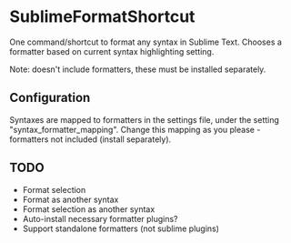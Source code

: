 SublimeFormatShortcut
=====================

One command/shortcut to format any syntax in Sublime Text.
Chooses a formatter based on current syntax highlighting setting.

Note: doesn't include formatters, these must be installed separately.


Configuration
-------------
Syntaxes are mapped to formatters in the settings file, under the
setting "syntax_formatter_mapping". Change this mapping as you please -
formatters not included (install separately).


TODO
----
- Format selection
- Format as another syntax
- Format selection as another syntax
- Auto-install necessary formatter plugins?
- Support standalone formatters (not sublime plugins)